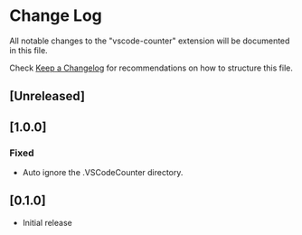 # Change Log
All notable changes to the "vscode-counter" extension will be documented in this file.

Check [Keep a Changelog](http://keepachangelog.com/) for recommendations on how to structure this file.

## [Unreleased]

## [1.0.0]
### Fixed

- Auto ignore the .VSCodeCounter directory.

## [0.1.0]
- Initial release

